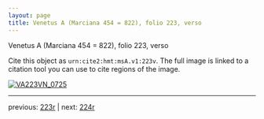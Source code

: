 ```yaml
---
layout: page
title: Venetus A (Marciana 454 = 822), folio 223, verso
---
```


Venetus A (Marciana 454 = 822), folio 223, verso

Cite this object as `urn:cite2:hmt:msA.v1:223v`.  The full image is linked to a citation tool you can use to cite regions of the image.

[![VA223VN_0725](http://www.homermultitext.org/iipsrv?IIIF=/project/homer/pyramidal/deepzoom/hmt/vaimg/2017a/VA223VN_0725.tif/full/800,/0/default.jpg)](http://www.homermultitext.org/ict2/?urn=urn:cite2:hmt:vaimg.2017a:VA223VN_0725) 

---

previous:  [223r](../223r/) | next: [224r](../224r/)